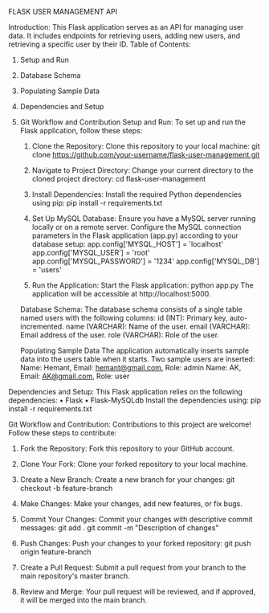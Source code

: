 FLASK USER MANAGEMENT API

Introduction:
This Flask application serves as an API for managing user data. It includes endpoints for retrieving users, adding new users, and retrieving a specific user by their ID.
Table of Contents:
1.	Setup and Run
2.	Database Schema
3.	Populating Sample Data
4.	Dependencies and Setup
5.	Git Workflow and Contribution
   Setup and Run:
   To set up and run the Flask application, follow these steps:
    1. Clone the Repository: Clone this repository to your local machine:
         git clone https://github.com/your-username/flask-user-management.git
    2. Navigate to Project Directory: Change your current directory to the cloned project directory:
         cd flask-user-management
    3. Install Dependencies: Install the required Python dependencies using pip:
          pip install -r requirements.txt
    4. Set Up MySQL Database: Ensure you have a MySQL server running locally or on a remote server.
       Configure the MySQL connection parameters in the Flask application (app.py) according to your database setup:
            app.config['MYSQL_HOST'] = 'localhost'
                app.config['MYSQL_USER'] = 'root'
               app.config['MYSQL_PASSWORD'] = '1234'
               app.config['MYSQL_DB'] = 'users'

    5.	Run the Application: Start the Flask application:
            python app.py
        The application will be accessible at http://localhost:5000.

     Database Schema:
      The database schema consists of a single table named users with the following columns:
           id (INT): Primary key, auto-incremented.
           name (VARCHAR): Name of the user.
           email (VARCHAR): Email address of the user.
           role (VARCHAR): Role of the user.

     Populating Sample Data
The application automatically inserts sample data into the users table when it starts.
Two sample users are inserted:
Name: Hemant, Email: hemant@gmail.com, Role: admin
Name: AK, Email: AK@gmail.com, Role: user

Dependencies and Setup:
This Flask application relies on the following dependencies:
•	Flask
•	Flask-MySQLdb
    Install the dependencies using:
      pip install -r requirements.txt

Git Workflow and Contribution:
Contributions to this project are welcome! Follow these steps to contribute:
1.	Fork the Repository: Fork this repository to your GitHub account.
2.	Clone Your Fork: Clone your forked repository to your local machine.
3.	Create a New Branch: Create a new branch for your changes:
                           git checkout -b feature-branch
4.	Make Changes: Make your changes, add new features, or fix bugs.
5.	Commit Your Changes: Commit your changes with descriptive commit messages:
git add .
git commit -m "Description of changes"

6.	Push Changes: Push your changes to your forked repository:
                             git push origin feature-branch
7.	Create a Pull Request: Submit a pull request from your branch to the main   repository's master branch.
8.	Review and Merge: Your pull request will be reviewed, and if approved, it will be merged into the main branch.

